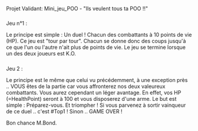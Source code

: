 Projet Validant: Mini_jeu_POO - "Ils veulent tous ta POO !!"

#####
Jeu n°1 :

Le principe est simple : Un duel !
Chacun des combattants à 10 points de vie (HP). Ce jeu est "tour par tour". Chacun se donne donc des coups jusqu'à ce que l'un ou l'autre n'ait plus de points de vie. 
Le jeu se termine lorsque un des deux joueurs est K.O.

#####
Jeu 2 :

Le principe est le même que celui vu précédemment, à une exception près .. VOUS êtes de la partie car vous affronterez nos deux valeureux combattants.
Vous aurez cependant un léger avantage. En effet, vos HP (=HealthPoint) seront à 100 et vous disposerez d'une arme.
Le but est simple : Préparez-vous. Et triompher ! Si vous parvenez à sortir vainqueur de ce duel .. c'est #Top1 ! Sinon .. GAME OVER !

Bon chance M.Bond.

